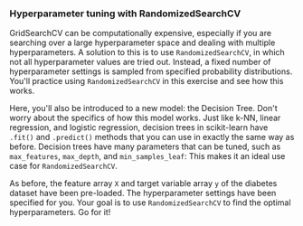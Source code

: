 ### Hyperparameter tuning with RandomizedSearchCV

GridSearchCV can be computationally expensive, especially if you are searching over a large hyperparameter space and dealing with multiple hyperparameters. A solution to this is to use `RandomizedSearchCV`, in which not all hyperparameter values are tried out. Instead, a fixed number of hyperparameter settings is sampled from specified probability distributions. You'll practice using `RandomizedSearchCV` in this exercise and see how this works.

Here, you'll also be introduced to a new model: the Decision Tree. Don't worry about the specifics of how this model works. Just like k-NN, linear regression, and logistic regression, decision trees in scikit-learn have `.fit()` and `.predict()` methods that you can use in exactly the same way as before. Decision trees have many parameters that can be tuned, such as `max_features`, `max_depth`, and `min_samples_leaf`: This makes it an ideal use case for `RandomizedSearchCV`.

As before, the feature array `X` and target variable array `y` of the diabetes dataset have been pre-loaded. The hyperparameter settings have been specified for you. Your goal is to use `RandomizedSearchCV` to find the optimal hyperparameters. Go for it!

